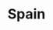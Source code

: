 ---
title: Spain
indice: 0.42533124678343953
years:
- year: '1995'
  indice: 0.34266375332946714
- year: '1996'
  indice: 0.34361336011530635
- year: '1997'
  indice: 0.34457902226964704
- year: '1998'
  indice: 0.3463889148835244
- year: '1999'
  indice: 0.34700131476583956
- year: '2000'
  indice: 0.34924040249574095
- year: '2001'
  indice: 0.3525828368206283
- year: '2002'
  indice: 0.3572872447948252
- year: '2003'
  indice: 0.3613103406674609
- year: '2004'
  indice: 0.3655143118269227
- year: '2005'
  indice: 0.3700133591226694
- year: '2006'
  indice: 0.3757375389579707
- year: '2007'
  indice: 0.38399734948090236
- year: '2008'
  indice: 0.38924316268233544
- year: '2009'
  indice: 0.4005259208103883
- year: '2010'
  indice: 0.40235194822689757
- year: '2011'
  indice: 0.4071033034703696
- year: '2012'
  indice: 0.41260389666530484
- year: '2013'
  indice: 0.41417228279022644
- year: '2014'
  indice: 0.4151977431890723
- year: '2015'
  indice: 0.4118666243993411
- year: '2016'
  indice: 0.4106676008174875
- year: '2017'
  indice: 0.40976346059281865
- year: '2018'
  indice: 0.412342784075492
- year: '2019'
  indice: 0.41296638983994605
- year: '2020'
  indice: 0.42533124678343953
---